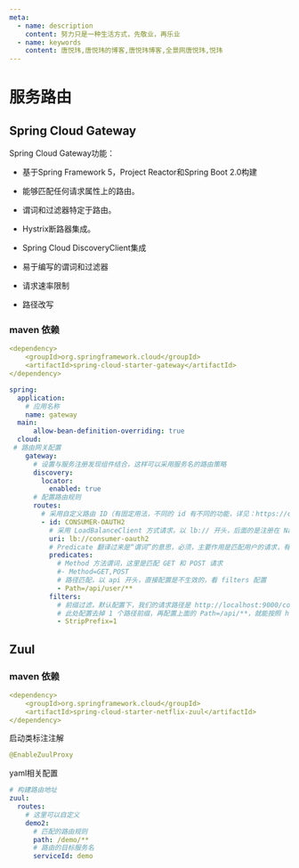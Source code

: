 ```yaml
---
meta:
  - name: description
    content: 努力只是一种生活方式，先敬业，再乐业
  - name: keywords
    content: 唐悦玮,唐悦玮的博客,唐悦玮博客,全景网唐悦玮,悦玮
---
```

# 服务路由

## Spring Cloud Gateway

Spring Cloud Gateway功能：

- 基于Spring Framework 5，Project Reactor和Spring Boot 2.0构建

- 能够匹配任何请求属性上的路由。

- 谓词和过滤器特定于路由。

- Hystrix断路器集成。

- Spring Cloud DiscoveryClient集成

- 易于编写的谓词和过滤器

- 请求速率限制

- 路径改写

### maven 依赖

```yaml
<dependency>
    <groupId>org.springframework.cloud</groupId>
    <artifactId>spring-cloud-starter-gateway</artifactId>
</dependency>
```

```yaml
spring:
  application:
    # 应用名称
    name: gateway
  main:
      allow-bean-definition-overriding: true
  cloud:
 # 路由网关配置
    gateway:
      # 设置与服务注册发现组件结合，这样可以采用服务名的路由策略
      discovery:
        locator:
          enabled: true
      # 配置路由规则
      routes:
        # 采用自定义路由 ID（有固定用法，不同的 id 有不同的功能，详见：https://cloud.spring.io/spring-cloud-gateway/2.0.x/single/spring-cloud-gateway.html#gateway-route-filters）
        - id: CONSUMER-OAUTH2
          # 采用 LoadBalanceClient 方式请求，以 lb:// 开头，后面的是注册在 Nacos 上的服务名
          uri: lb://consumer-oauth2
          # Predicate 翻译过来是“谓词”的意思，必须，主要作用是匹配用户的请求，有很多种用法
          predicates:
            # Method 方法谓词，这里是匹配 GET 和 POST 请求
            #- Method=GET,POST
            # 路径匹配，以 api 开头，直接配置是不生效的，看 filters 配置
            - Path=/api/user/**
          filters:
            # 前缀过滤，默认配置下，我们的请求路径是 http://localhost:9000/consumer-oauth2/** 这时会路由到指定的服务
            # 此处配置去掉 1 个路径前缀，再配置上面的 Path=/api/**，就能按照 http://localhost:9000/api/** 的方式访问了
            - StripPrefix=1

```

## Zuul


### maven 依赖

```yaml
<dependency>
    <groupId>org.springframework.cloud</groupId>
    <artifactId>spring-cloud-starter-netflix-zuul</artifactId>
</dependency>
```
启动类标注注解
```yaml
@EnableZuulProxy
```

yaml相关配置
```yaml
# 构建路由地址
zuul:
  routes:
    # 这里可以自定义
    demo2:
      # 匹配的路由规则
      path: /demo/**
      # 路由的目标服务名
      serviceId: demo
```
